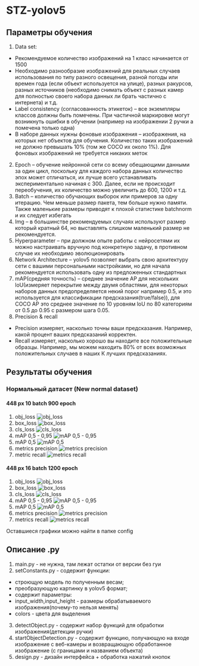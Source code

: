 # STZ-yolov5
## Параметры обучения
1.	Data set:
  + Рекомендуемое количество изображений на 1 класс начинается от 1500
  + Необходимо разнообразие изображений для реальных случаев использования по типу разного освещения, разной погоды или времен года (если объект используется на улице), разных ракурсов, разных источников (необходимо снимать объект с разных камер для полностью своего набора данных ли брать частично с интернета) и т.д.
  + Label consistency (согласованность этикеток) – все экземпляры классов должны быть помечены. При частичной маркировке могут возникнуть ошибки в обучении (например на изображении 2 ручки а помечена только одна)
  + В наборе данных нужны фоновые изображения – изображения, на которых нет объектов для обучения. Количество таких изображений не должно превышать 10% (том же COCO их около 1%). Для фоновых изображений не требуется никаких меток
2.	Epoch – обучение нейронной сети со всему обещающими данными за один цикл, поскольку для каждого набора данных количество эпох может отличаться, их лучше всего устанавливать экспериментально начиная с 300. Далее, если не происходит переобучения, их количество можно увеличить до 600, 1200 и т.д.
3.	Batch – количество обучающих выборок или примеров за одну итерацию. Чем меньше размер пакета, тем больше нужно памяти. Также маленькие размеры приводят к плохой статистике batchnorm и их следует избегать 
4.	Img – в большинстве рекомендуемых случаях используют размер который кратный 64, но выставлять слишком маленький размер не рекомендуется.
5.	Hyperparameter – при должном опыте работы с нейросетями их можно настраивать вручную под конкретную задачу, в противном случае их необходимо эволюционировать 
6.	Network Architecture – yolov5 позволяет выбрать свою архитектуру сети с вашими персональными настройками, но для начала рекомендуется использовать одну из предложенных стандартных 
7.	mAP(средняя точность) – среднее значение AP для нескольких loU(измеряет перекрытие между двумя областями, для некоторых наборов данных предопределяется некий порог например 0.5, и это используется для классификации предсказания(true/false)), для COCO AP это среднее значение по 10 уровням loU по 80 категориям от 0.5 до 0.95 с размером шага 0.05.
8.	Precision & recall
  + Precision измеряет, насколько точны ваши предсказания. Например, какой процент ваших предсказаний корректен.
  + Recall измеряет, насколько хорошо вы находите все положительные образцы. Например, мы можем находить 80% от всех возможных положительных случаев в наших К лучших предсказаниях.

## Результаты обучения
### Нормальный датасет (New normal dataset)
#### 448 px 10 batch 900 epoch
1. obj_loss
![obj_loss](https://user-images.githubusercontent.com/86681516/162638034-56d4a3ce-8af0-4137-8954-c1b750eef164.png)
2. box_loss
![box_loss](https://user-images.githubusercontent.com/86681516/162638028-302fb1c2-8c9d-4f86-8de8-2f601f3bb85f.png)
3. cls_loss
![cls_loss](https://user-images.githubusercontent.com/86681516/162638029-f41e8b20-ff6e-4538-a062-aa7e98440d34.png)
4. mAP 0,5 - 0,95
![mAP 0,5 - 0,95](https://user-images.githubusercontent.com/86681516/162638030-2f5cc349-2d46-4298-96eb-1c4a658775e8.png)
5. mAP 0,5
![mAP 0,5](https://user-images.githubusercontent.com/86681516/162638031-11e71142-d76b-4233-a4fd-1b6518c9509e.png)
6. metrics precision
![metrics precision](https://user-images.githubusercontent.com/86681516/162638032-f361c80e-aa5f-4847-ad2c-da370e8ef792.png)
7. metric recall
![metrics recall](https://user-images.githubusercontent.com/86681516/162638228-ec1a4d31-45aa-44fd-8979-e4db6a9f550b.png)

#### 448 px 16 batch 1200 epoch
1. obj_loss
![obj_loss](https://user-images.githubusercontent.com/86681516/162638151-fd457d8b-4892-43e8-955d-28aa8aa1fa06.png)
2. box_loss
![box_loss](https://user-images.githubusercontent.com/86681516/162638153-83770b95-e61c-4311-ab3e-e505e2be2562.png)
3. cls_loss
![cls_loss](https://user-images.githubusercontent.com/86681516/162638154-caac6aa3-1b0c-48da-a44f-e8d765ff8a19.png)
4. mAP 0,5 - 0,95
![mAP 0,5 - 0,95](https://user-images.githubusercontent.com/86681516/162638155-2b163c29-e5bb-4ca7-ad90-4ca7f6ff66bc.png)
5. mAP 0,5
![mAP 0,5](https://user-images.githubusercontent.com/86681516/162638156-a7cf1c83-8262-4f18-9ede-ddbf5773a5f0.png)
6. metrics precision
![metrics precision](https://user-images.githubusercontent.com/86681516/162638158-09f44350-866b-4731-8dbc-126d4592c381.png)
7. metrics recall
![metrics recall](https://user-images.githubusercontent.com/86681516/162638160-e9f20283-a3b1-4ac2-977a-b22df779536d.png)

Оставшиеся графики можно найти в папке config

## Описание .py
1. main.py - не нужна, там лежат остатки от версии без гуи
2. setConstants.py - содержит функции:
+ строющую модель по полученным весам;
+ преобразующую картинку в yolov5 формат;
+ cодержит параметры:
+ input_width,input_height - размеры обрабатываемого изображения(почему-то нельзя менять)
+ colors - цвета для выделения
3. detectObject.py - содержит набор функций для обработки изображения(детекции ручки)
4. startObjectDetection.py - содержит функцию, получающую на входе изображение с веб-камеры и возвращающую обработанное изображение (с границами и названием объекта)
5. design.py - дизайн интерфейса + обработка нажатий кнопок
